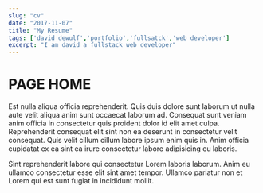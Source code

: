 ```yaml
---
slug: "cv"
date: "2017-11-07"
title: "My Resume"
tags: ['david dewulf','portfolio','fullsatck','web developer']
excerpt: "I am david a fullstack web developer"
---
```


# PAGE HOME

Est nulla aliqua officia reprehenderit. Quis duis dolore sunt laborum ut nulla aute velit aliqua anim sunt occaecat laborum ad. Consequat sunt veniam anim officia in consectetur quis proident dolor id elit amet culpa. Reprehenderit consequat elit sint non ea deserunt in consectetur velit consequat. Quis velit cillum cillum labore ipsum enim quis in. Anim officia cupidatat ex ea sint ea irure consectetur labore adipisicing eu laboris.

Sint reprehenderit labore qui consectetur Lorem laboris laborum. Anim eu ullamco consectetur esse elit sint amet tempor. Ullamco pariatur non et Lorem qui est sunt fugiat in incididunt mollit.